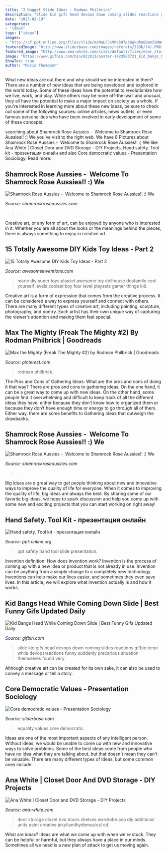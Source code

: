 ```yaml
---
title: "2 Nugget Slide Ideas : Rodman Philbrick"
description: "Slide kid gifs head devops down coming slides reactions gifbin tenor while devopsreactions funny suddenly precarious situation themselves found very"
date: "2023-02-19"
categories:
- "ideas"
tags: ["ideas"]
images:
- "http://cf.ppt-online.org/files/slide/m/MaLFJcVPo587p3GgkUhnQOemISNWAi09Bf2HEy/slide-2.jpg"
featuredImage: "http://www.sliderbase.com/images/referats/333b/(4).PNG"
featured_image: "http://www.ana-white.com/sites/default/files/door_storage2.jpg"
image: "https://www.gifbin.com/bin/022015/poster-1423503721_kid_bangs_head_while_coming_down_slide.gif"
ShowToc: true
author: "Rocio Thompson"
---
```



What new ideas are out there and why should we be interested in them?
There are a number of new ideas that are being developed and explored in the world today. Some of these ideas have the potential to revolutionize how we live, work, and play. While others may be more off-the-wall and unusual, they all have the potential to make a major impact on society as a whole. If you're interested in learning more about these new ideas, be sure to check out some of the following sources: online articles, news outlets, or even famous personalities who have been involved in early development of some of these concepts.

	

		
searching about Shamrock Rose Aussies - ﻿﻿﻿ Welcome to Shamrock Rose Aussies!! :) We you've visit to the right web. We have 8 Pictures about Shamrock Rose Aussies - ﻿﻿﻿ Welcome to Shamrock Rose Aussies!! :) We like Ana White | Closet Door and DVD Storage - DIY Projects, Hand safety. Tool kit - презентация онлайн and also Core democratic values - Presentation Sociology. Read more:
		
    
## Shamrock Rose Aussies - ﻿﻿﻿ Welcome To Shamrock Rose Aussies!! :) We

<img loading=lazy src="http://shamrockroseaussies.com/yahoo_site_admin/assets/images/DSC_0789.124232618_std.JPG" onerror="this.onerror=null;this.src='https://tse1.mm.bing.net/th?id=OIP.sebjmXqADm-oD36V6t2aDwHaE-&amp;pid=15.1';" alt="Shamrock Rose Aussies - ﻿﻿﻿ Welcome to Shamrock Rose Aussies!! :) We">

_Source: shamrockroseaussies.com_

>. 

	

Creative art, or any form of art, can be enjoyed by anyone who is interested in it. Whether you are all about the looks or the meanings behind the pieces, there is always something to enjoy in creative art.

    
## 15 Totally Awesome DIY Kids Toy Ideas - Part 2

<img loading=lazy src="http://www.awesomeinventions.com/wp-content/uploads/2015/02/boy-mario-levels.jpg" onerror="this.onerror=null;this.src='https://tse1.mm.bing.net/th?id=OIP.tRbe0vZG3vtyYH9q_B4tZwHaJ5&amp;pid=15.1';" alt="15 Totally Awesome DIY Kids Toy Ideas - Part 2">

_Source: awesomeinventions.com_

>mario diy super toys playset awesome toy dollhouse dosfamily cool yourself levels coolest boy four level playsets gamer things kid. 

	

Creative art is a form of expression that comes from the creative process. It can be considered a way to express yourself and connect with others. There are many different types of creative art, including painting, sculpture, photography, and poetry. Each artist has their own unique way of capturing the viewer’s attention and making them feel special.

    
## Max The Mighty (Freak The Mighty #2) By Rodman Philbrick | Goodreads

<img loading=lazy src="https://i.pinimg.com/736x/f5/24/22/f52422c5c2006310526381028a525db3.jpg" onerror="this.onerror=null;this.src='https://tse3.mm.bing.net/th?id=OIP.iJ2WuDAt2S2SCBm4P5PyWAAAAA&amp;pid=15.1';" alt="Max the Mighty (Freak The Mighty #2) by Rodman Philbrick | Goodreads">

_Source: pinterest.com_

>rodman philbrick. 

	

The Pros and Cons of Gathering Ideas: What are the pros and cons of doing it that way?
There are pros and cons to gathering ideas. On the one hand, it can be a great way to come up with new ideas. On the other hand, some people find it overwhelming and difficult to keep track of all the different ideas they have. either because they don’t know how to organized them or because they don’t have enough time or energy to go through all of them. Either way, there are some benefits to Gathering Ideas that outweigh the drawbacks.

    
## Shamrock Rose Aussies - ﻿﻿﻿ Welcome To Shamrock Rose Aussies!! :) We

<img loading=lazy src="http://shamrockroseaussies.com/yahoo_site_admin/assets/images/DSC_0296.114214106_std.jpg" onerror="this.onerror=null;this.src='https://tse4.mm.bing.net/th?id=OIP.um2zJdqZFnwdoex8ekB5jgHaEV&amp;pid=15.1';" alt="Shamrock Rose Aussies - ﻿﻿﻿ Welcome to Shamrock Rose Aussies!! :) We">

_Source: shamrockroseaussies.com_

>. 

	

Big ideas are a great way to get people thinking about new and innovative ways to improve the quality of life for everyone. When it comes to improving the quality of life, big ideas are always the best. By sharing some of our favorite big ideas, we hope to spark discussion and help you come up with some new and exciting projects that you can start working on right away!

    
## Hand Safety. Tool Kit - презентация онлайн

<img loading=lazy src="http://cf.ppt-online.org/files/slide/m/MaLFJcVPo587p3GgkUhnQOemISNWAi09Bf2HEy/slide-2.jpg" onerror="this.onerror=null;this.src='https://tse3.mm.bing.net/th?id=OIP.N7VjDecCaMmgwjUw6PxBhQHaJ4&amp;pid=15.1';" alt="Hand safety. Tool kit - презентация онлайн">

_Source: ppt-online.org_

>ppt safety hand tool slide presentation. 

	

Invention definition: How does invention work?
Invention is the process of coming up with a new idea or product that is not already in use. Invention can be anything from a simple change to a completely new technology. Inventions can help make our lives easier, and sometimes they even save lives. In this article, we will explore what invention actually is and how it works.

    
## Kid Bangs Head While Coming Down Slide | Best Funny Gifs Updated Daily

<img loading=lazy src="https://www.gifbin.com/bin/022015/poster-1423503721_kid_bangs_head_while_coming_down_slide.gif" onerror="this.onerror=null;this.src='https://tse2.mm.bing.net/th?id=OIP.hfWo3RNwXt2n7rfXyNxWowHaMM&amp;pid=15.1';" alt="Kid Bangs Head While Coming Down Slide | Best Funny Gifs Updated Daily">

_Source: gifbin.com_

>slide kid gifs head devops down coming slides reactions gifbin tenor while devopsreactions funny suddenly precarious situation themselves found very. 

	

Although creative art can be created for its own sake, it can also be used to convey a message or tell a story.

    
## Core Democratic Values - Presentation Sociology

<img loading=lazy src="http://www.sliderbase.com/images/referats/333b/(4).PNG" onerror="this.onerror=null;this.src='https://tse1.mm.bing.net/th?id=OIP.5Q-xUK8jwEs6-m0ULrdd6AHaFj&amp;pid=15.1';" alt="Core democratic values - Presentation Sociology">

_Source: sliderbase.com_

>equality values core democratic. 

	

Ideas are one of the most important aspects of any intelligent person. Without ideas, we would be unable to come up with new and innovative ways to solve problems. Some of the best ideas come from people who have no idea what they are talking about, but that doesn't mean they can't be valuable. There are many different types of Ideas, but some common ones include:

    
## Ana White | Closet Door And DVD Storage - DIY Projects

<img loading=lazy src="http://www.ana-white.com/sites/default/files/door_storage2.jpg" onerror="this.onerror=null;this.src='https://tse3.mm.bing.net/th?id=OIP.R83OuNOItB_2OUbvPgvw4QHaLH&amp;pid=15.1';" alt="Ana White | Closet Door and DVD Storage - DIY Projects">

_Source: ana-white.com_

>door storage closet dvd doors shelves wardrobe ana diy additional units paint creative jekyllandhydemusical cd. 

	

What are ideas?
Ideas are what we come up with when we're stuck. They can be helpful or harmful, but they always have a place in our minds. Sometimes all we need is a new plan of attack to get us moving again.

